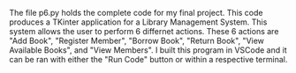 The file p6.py holds the complete code for my final project. 
This code produces a TKinter application for a Library Management System. 
This system allows the user to perform 6 differnet actions.
These 6 actions are "Add Book", "Register Member", "Borrow Book", "Return Book", "View Available Books", and "View Members".
I built this program in VSCode and it can be ran with either the "Run Code" button or within a respective terminal.
